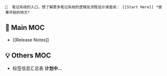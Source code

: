  ```ad-blue
🎉  笔记系统的入口，想了解更多笔记系统的逻辑及流程设计请查阅： [[Start Here]] *故事开始的地方*
```
## 🌈  Main MOC
- [[Release Notes]]
## 💡  Others MOC
- 标签信息汇总表 **计划中...**